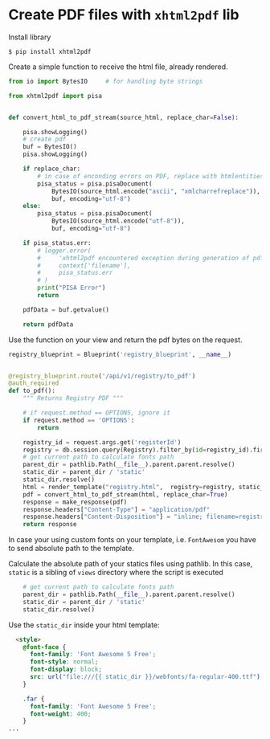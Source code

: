 # Create PDF files with `xhtml2pdf` lib

Install library

    $ pip install xhtml2pdf

Create a simple function to receive the html file, already rendered.

```python
from io import BytesIO     # for handling byte strings

from xhtml2pdf import pisa


def convert_html_to_pdf_stream(source_html, replace_char=False):

    pisa.showLogging()
    # create pdf
    buf = BytesIO()
    pisa.showLogging()

    if replace_char:
        # in case of enconding errors on PDF, replace with htmlentities
        pisa_status = pisa.pisaDocument(
            BytesIO(source_html.encode("ascii", "xmlcharrefreplace")),
            buf, encoding="utf-8")
    else:
        pisa_status = pisa.pisaDocument(
            BytesIO(source_html.encode("utf-8")),
            buf, encoding="utf-8")

    if pisa_status.err:
        # logger.error(
        #     'xhtml2pdf encountered exception during generation of pdf %s: %s',
        #     context['filename'],
        #     pisa_status.err
        # )
        print("PISA Error")
        return

    pdfData = buf.getvalue()

    return pdfData
```

Use the function on your view and return the pdf bytes on the request.

```python
registry_blueprint = Blueprint('registry_blueprint', __name__)


@registry_blueprint.route('/api/v1/registry/to_pdf')
@auth_required
def to_pdf():
    """ Returns Registry PDF """

    # if request.method == OPTIONS, ignore it
    if request.method == 'OPTIONS':
        return

    registry_id = request.args.get('registerId')
    registry = db.session.query(Registry).filter_by(id=registry_id).first()
    # get current path to calculate fonts path
    parent_dir = pathlib.Path(__file__).parent.parent.resolve()
    static_dir = parent_dir / 'static'
    static_dir.resolve()
    html = render_template("registry.html",  registry=registry, static_dir=static_dir)
    pdf = convert_html_to_pdf_stream(html, replace_char=True)
    response = make_response(pdf)
    response.headers["Content-Type"] = "application/pdf"
    response.headers["Content-Disposition"] = "inline; filename=registro_{}.pdf".format(registry.id)
    return response
```

In case your using custom fonts on your template, i.e. `FontAwesom` you have to send absolute path to the template.

Calculate the absolute path of your statics files using pathlib.   In this case, `static` is a sibling of `views` directory where the script is executed

```python
    # get current path to calculate fonts path
    parent_dir = pathlib.Path(__file__).parent.parent.resolve()
    static_dir = parent_dir / 'static'
    static_dir.resolve()
```

Use the `static_dir` inside your html template:

```html
  <style>
    @font-face {
      font-family: 'Font Awesome 5 Free';
      font-style: normal;
      font-display: block;
      src: url("file:///{{ static_dir }}/webfonts/fa-regular-400.ttf") format("truetype");
    }

    .far {
      font-family: 'Font Awesome 5 Free';
      font-weight: 400;
    }
...
```
